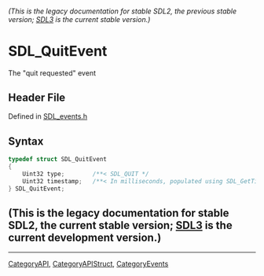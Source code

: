 ###### (This is the legacy documentation for stable SDL2, the previous stable version; [SDL3](https://wiki.libsdl.org/SDL3/) is the current stable version.)
# SDL_QuitEvent

The "quit requested" event

## Header File

Defined in [SDL_events.h](https://github.com/libsdl-org/SDL/blob/SDL2/include/SDL_events.h)

## Syntax

```c
typedef struct SDL_QuitEvent
{
    Uint32 type;        /**< SDL_QUIT */
    Uint32 timestamp;   /**< In milliseconds, populated using SDL_GetTicks() */
} SDL_QuitEvent;
```

## (This is the legacy documentation for stable SDL2, the current stable version; [SDL3](https://wiki.libsdl.org/SDL3/) is the current development version.)



----
[CategoryAPI](CategoryAPI), [CategoryAPIStruct](CategoryAPIStruct), [CategoryEvents](CategoryEvents)

